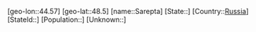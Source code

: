﻿---
location: [48.5,44.57]
type: City
tags:
- geo/City


SpocWebEntityId: 33955
isDeleted: false
confidential: public

---
[geo-lon::44.57]
[geo-lat::48.5]
[name::Sarepta]
[State::]
[Country::[Russia](geo/Continent/Europe/Russia.md)]
[StateId::]
[Population::]
[Unknown::]

